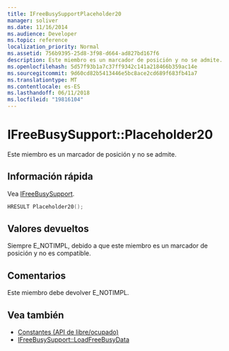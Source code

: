 ```yaml
---
title: IFreeBusySupportPlaceholder20
manager: soliver
ms.date: 11/16/2014
ms.audience: Developer
ms.topic: reference
localization_priority: Normal
ms.assetid: 756b9395-25d8-3f98-d664-ad827bd167f6
description: Este miembro es un marcador de posición y no se admite.
ms.openlocfilehash: 5d57f93b1a7c37ff9342c141a218466b359ac14e
ms.sourcegitcommit: 9d60cd82b5413446e5bc8ace2cd689f683fb41a7
ms.translationtype: MT
ms.contentlocale: es-ES
ms.lasthandoff: 06/11/2018
ms.locfileid: "19816104"
---
```

# <a name="ifreebusysupportplaceholder20"></a>IFreeBusySupport::Placeholder20

Este miembro es un marcador de posición y no se admite.
  
## <a name="quick-info"></a>Información rápida

Vea [IFreeBusySupport](ifreebusysupport.md).
  
```cpp
HRESULT Placeholder20();
```

## <a name="return-values"></a>Valores devueltos

Siempre E_NOTIMPL, debido a que este miembro es un marcador de posición y no es compatible.
  
## <a name="remarks"></a>Comentarios

Este miembro debe devolver E_NOTIMPL.
  
## <a name="see-also"></a>Vea también

- [Constantes (API de libre/ocupado)](constants-free-busy-api.md) 
- [IFreeBusySupport::LoadFreeBusyData](ifreebusysupport-loadfreebusydata.md)

